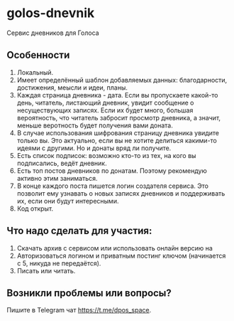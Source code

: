 # golos-dnevnik
 Сервис дневников для Голоса

 ## Особенности
 1. Локальный.
 2. Имеет определённый шаблон добавляемых данных: благодарности, достижения, меысли и идеи, планы.
 3. Каждая страница дневника - дата. Если вы пропускаете какой-то день, читатель, листающий дневник, увидит сообщение о несуществующих записях. Если их будет много, большая вероятность, что читатель забросит просмотр дневника, а значит, меньше веротность будет получения вами доната.
 4. В случае использования шифрования страницу дневника увидите только вы. Это актуально, если вы не хотите делиться какими-то идеями с другими. Но и донаты вряд ли получите.
 5. Есть список подписок: возможно кто-то из тех, на кого вы подписались, ведёт дневник.
 6. Есть топ постов дневников по донатам. Поэтому рекомендую активно этим заниматься.
 7. В конце каждого поста пишется логин создателя сервиса. Это позволит ему узнавать о новых записях дневников и поддерживать их, если они будут интересными.
 8. Код открыт.
 
 ## Что надо сделать для участия:
 1. Скачать архив с сервисом или использовать онлайн версию на 
 2. Авторизоваться логином и приватным постинг ключом (начинается с 5, никуда не передаётся).
 3. Писать или читать.
 
 ## Возникли проблемы или вопросы?
 Пишите в Telegram чат https://t.me/dpos_space.